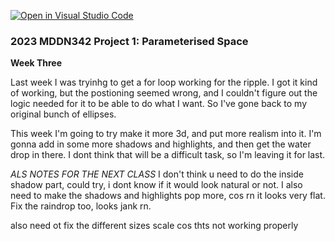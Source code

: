 [![Open in Visual Studio Code](https://classroom.github.com/assets/open-in-vscode-c66648af7eb3fe8bc4f294546bfd86ef473780cde1dea487d3c4ff354943c9ae.svg)](https://classroom.github.com/online_ide?assignment_repo_id=10300716&assignment_repo_type=AssignmentRepo)
### 2023 MDDN342 Project 1: Parameterised Space


**Week Three** 

Last week I was tryinhg to get a for loop working for the ripple. I got it kind of working, but the postioning seemed wrong, and I couldn't figure out the logic needed for it to be able to do what I want. So I've gone back to my original bunch of ellipses. 

This week I'm going to try make it more 3d, and put more realism into it. I'm gonna add in some more shadows and highlights, and then get the water drop in there. I dont think that will be a difficult task, so I'm leaving it for last.


*ALS NOTES FOR THE NEXT CLASS*
I don't think u need to do the inside shadow part, could try, i dont know if it would look natural or not. I also need to make the shadows and highlights pop more, cos rn it looks very flat. Fix the raindrop too, looks jank rn. 

also need ot fix the different sizes scale cos thts not working properly